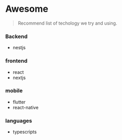 # Awesome
> Recommend list of techology we try and using.


### Backend 
- nestjs 

### frontend 
- react 
- nextjs 

### mobile 
- flutter 
- react-native 

### languages 
- typescripts 
